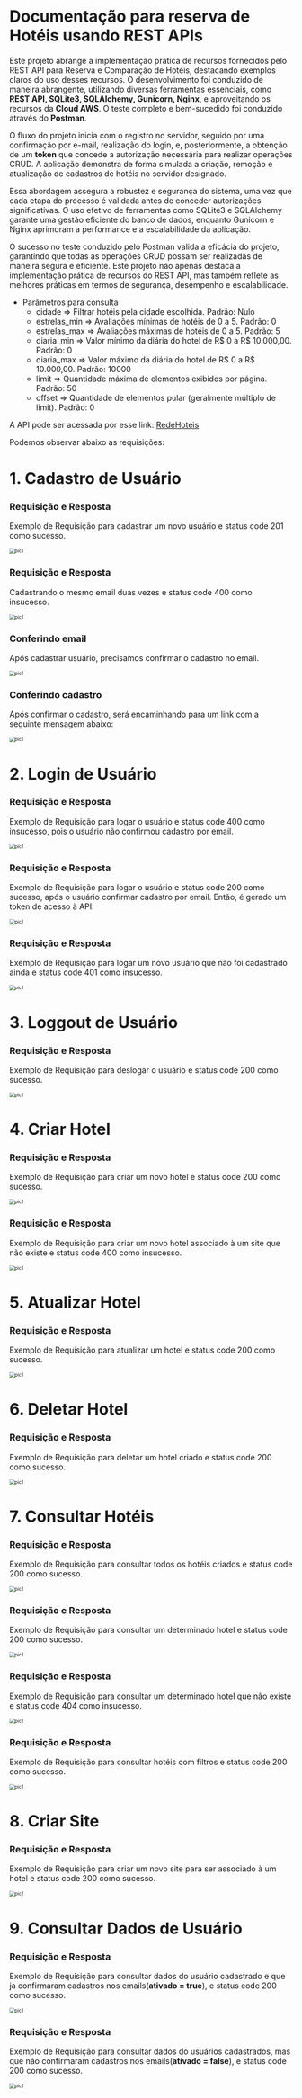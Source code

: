 # Documentação para reserva de Hotéis usando REST APIs

Este projeto abrange a implementação prática de recursos fornecidos pelo REST API para Reserva e Comparação de Hotéis, destacando exemplos claros do uso desses recursos. O desenvolvimento foi conduzido de maneira abrangente, utilizando diversas ferramentas essenciais, como **REST API, SQLite3, SQLAlchemy, Gunicorn, Nginx**, e aproveitando os recursos da **Cloud AWS**. O teste completo e bem-sucedido foi conduzido através do **Postman**.

O fluxo do projeto inicia com o registro no servidor, seguido por uma confirmação por e-mail, realização do login, e, posteriormente, a obtenção de um **token** que concede a autorização necessária para realizar operações CRUD. A aplicação demonstra de forma simulada a criação, remoção e atualização de cadastros de hotéis no servidor designado.

Essa abordagem assegura a robustez e segurança do sistema, uma vez que cada etapa do processo é validada antes de conceder autorizações significativas. O uso efetivo de ferramentas como SQLite3 e SQLAlchemy garante uma gestão eficiente do banco de dados, enquanto Gunicorn e Nginx aprimoram a performance e a escalabilidade da aplicação.

O sucesso no teste conduzido pelo Postman valida a eficácia do projeto, garantindo que todas as operações CRUD possam ser realizadas de maneira segura e eficiente. Este projeto não apenas destaca a implementação prática de recursos do REST API, mas também reflete as melhores práticas em termos de segurança, desempenho e escalabilidade.

- Parâmetros para consulta
  - cidade ⇒ Filtrar hotéis pela cidade escolhida. Padrão: Nulo
  - estrelas_min ⇒ Avaliações mínimas de hotéis de 0 a 5. Padrão: 0
  - estrelas_max ⇒ Avaliações máximas de hotéis de 0 a 5. Padrão: 5
  - diaria_min ⇒ Valor mínimo da diária do hotel de R$ 0 a R$ 10.000,00. Padrão: 0
  - diaria_max ⇒ Valor máximo da diária do hotel de R$ 0 a R$ 10.000,00. Padrão: 10000
  - limit ⇒ Quantidade máxima de elementos exibidos por página. Padrão: 50
  - offset ⇒ Quantidade de elementos pular (geralmente múltiplo de limit). Padrão: 0

A API pode ser acessada por esse link:  <a href="http://ec2-204-236-199-247.compute-1.amazonaws.com/">RedeHoteis</a>

Podemos observar abaixo as requisições:

# 1. Cadastro de Usuário
### Requisição e Resposta
Exemplo de Requisição para cadastrar um novo usuário e status code 201 como sucesso.

<img src="https://github.com/hugoferraz5/Hoteis_REST_APIs/assets/91911052/85942856-1b2a-489b-9952-2e72d54a0e06.png" alt="pic1" style="zoom:60% ;" />
<spacer type="horizontal" width="10" height="10">  </spacer>

### Requisição e Resposta
Cadastrando o mesmo email duas vezes e status code 400 como insucesso.

<img src="https://github.com/hugoferraz5/Hoteis_REST_APIs/assets/91911052/61300db4-fa7e-42fb-9631-492fcd88f292" alt="pic1" style="zoom:60% ;" />
<spacer type="horizontal" width="10" height="10">  </spacer>

### Conferindo email
Após cadastrar usuário, precisamos confirmar o cadastro no email.

<img src="https://github.com/hugoferraz5/Hoteis_REST_APIs/assets/91911052/1d4c9b6a-ece5-4fc8-88c7-2e8d71d7ad48" alt="pic1" style="zoom:60% ;" />
<spacer type="horizontal" width="10" height="10">  </spacer>

### Conferindo cadastro
Após confirmar o cadastro, será encaminhando para um link com a seguinte mensagem abaixo:

<img src="https://github.com/hugoferraz5/Hoteis_REST_APIs/assets/91911052/2e7d18d0-70e0-4b6a-ac9d-138a887c1901" alt="pic1" style="zoom:60% ;" />
<spacer type="horizontal" width="10" height="10">  </spacer>

# 2. Login de Usuário
### Requisição e Resposta
Exemplo de Requisição para logar o usuário e status code 400 como insucesso, pois o usuário não confirmou cadastro por email.

<img src="https://github.com/hugoferraz5/Hoteis_REST_APIs/assets/91911052/2b73e77a-4eeb-40c8-a1e6-9bd18cf72c3c" alt="pic1" style="zoom:60% ;" />
<spacer type="horizontal" width="10" height="10">  </spacer>

### Requisição e Resposta
Exemplo de Requisição para logar o usuário e status code 200 como sucesso, após o usuário confirmar cadastro por email. Então, é gerado um token de acesso à API.

<img src="https://github.com/hugoferraz5/Hoteis_REST_APIs/assets/91911052/3fe28184-28b4-4abc-9af4-78960cc1ace6" alt="pic1" style="zoom:60% ;" />
<spacer type="horizontal" width="10" height="10">  </spacer>

### Requisição e Resposta
Exemplo de Requisição para logar um novo usuário que não foi cadastrado ainda e status code 401 como insucesso.

<img src="https://github.com/hugoferraz5/Hoteis_REST_APIs/assets/91911052/001b0014-220f-46cd-ac5e-2f36b6ad5776" alt="pic1" style="zoom:60% ;" />
<spacer type="horizontal" width="10" height="10">  </spacer>

# 3. Loggout de Usuário
### Requisição e Resposta
Exemplo de Requisição para deslogar o usuário  e status code 200 como sucesso.

<img src="https://github.com/hugoferraz5/Hoteis_REST_APIs/assets/91911052/adc8aaf3-787d-4a59-928c-51733201eba8" alt="pic1" style="zoom:60% ;" />
<spacer type="horizontal" width="10" height="10">  </spacer>

# 4. Criar Hotel
### Requisição e Resposta
Exemplo de Requisição para criar um novo hotel e status code 200 como sucesso.

<img src="https://github.com/hugoferraz5/Hoteis_REST_APIs/assets/91911052/3b7cd30e-4a69-4b80-a3b9-1253cb79796f" alt="pic1" style="zoom:60% ;" />
<spacer type="horizontal" width="10" height="10">  </spacer>

### Requisição e Resposta
Exemplo de Requisição para criar um novo hotel associado à um site que não existe e status code 400 como insucesso.

<img src="https://github.com/hugoferraz5/Hoteis_REST_APIs/assets/91911052/5dfc84d5-7b19-4e6c-8c96-45d1e045ff08" alt="pic1" style="zoom:60% ;" />
<spacer type="horizontal" width="10" height="10">  </spacer>

# 5. Atualizar Hotel
### Requisição e Resposta
Exemplo de Requisição para atualizar um hotel e status code 200 como sucesso.

<img src="https://github.com/hugoferraz5/Hoteis_REST_APIs/assets/91911052/8716928b-e2b0-4a08-a56e-93f4026d2146" alt="pic1" style="zoom:60% ;" />
<spacer type="horizontal" width="10" height="10">  </spacer>

# 6. Deletar Hotel
### Requisição e Resposta
Exemplo de Requisição para deletar um hotel criado e status code 200 como sucesso.

<img src="https://github.com/hugoferraz5/Hoteis_REST_APIs/assets/91911052/a05513c8-56e3-4339-90bf-1d036d1ee0c1" alt="pic1" style="zoom:60% ;" />
<spacer type="horizontal" width="10" height="10">  </spacer>

# 7. Consultar Hotéis
### Requisição e Resposta
Exemplo de Requisição para consultar todos os hotéis criados e status code 200 como sucesso.

<img src="https://github.com/hugoferraz5/Hoteis_REST_APIs/assets/91911052/b73808dd-1d24-4286-969e-0dc0d9a8f2cf" alt="pic1" style="zoom:60% ;" />
<spacer type="horizontal" width="10" height="10">  </spacer>

### Requisição e Resposta
Exemplo de Requisição para consultar um determinado hotel e status code 200 como sucesso.

<img src="https://github.com/hugoferraz5/Hoteis_REST_APIs/assets/91911052/a4a952b1-3e96-41b7-b5f4-adf4634ae461" alt="pic1" style="zoom:60% ;" />
<spacer type="horizontal" width="10" height="10">  </spacer>

### Requisição e Resposta
Exemplo de Requisição para consultar um determinado hotel que não existe e status code 404 como insucesso.

<img src="https://github.com/hugoferraz5/Hoteis_REST_APIs/assets/91911052/c2f6c62a-e411-4b62-952e-6583d38ea915" alt="pic1" style="zoom:60% ;" />
<spacer type="horizontal" width="10" height="10">  </spacer>

### Requisição e Resposta
Exemplo de Requisição para consultar hotéis com filtros e status code 200 como sucesso.

<img src="https://github.com/hugoferraz5/Hoteis_REST_APIs/assets/91911052/08870b85-4234-4f54-93c7-c83a0f1a1c2c" alt="pic1" style="zoom:60% ;" />
<spacer type="horizontal" width="10" height="10">  </spacer>

# 8. Criar Site
### Requisição e Resposta
Exemplo de Requisição para criar um novo site para ser associado à um hotel e status code 200 como sucesso.

<img src="https://github.com/hugoferraz5/Hoteis_REST_APIs/assets/91911052/3821f222-9473-47de-ac42-e7f9c68849c6" alt="pic1" style="zoom:60% ;" />
<spacer type="horizontal" width="10" height="10">  </spacer>

# 9. Consultar Dados de Usuário
### Requisição e Resposta
Exemplo de Requisição para consultar dados do usuário cadastrado e que ja confirmaram cadastros nos emails(**ativado = true**), e status code 200 como sucesso.

<img src="https://github.com/hugoferraz5/Hoteis_REST_APIs/assets/91911052/03918943-3c59-48c3-b18f-46e263a546b0" alt="pic1" style="zoom:60% ;" />
<spacer type="horizontal" width="10" height="10">  </spacer>

### Requisição e Resposta
Exemplo de Requisição para consultar dados do usuários cadastrados, mas que não confirmaram cadastros nos emails(**ativado = false**), e status code 200 como sucesso.

<img src="https://github.com/hugoferraz5/Hoteis_REST_APIs/assets/91911052/9d571498-9050-4716-8efc-55eebd2b9e0d" alt="pic1" style="zoom:60% ;" />
<spacer type="horizontal" width="10" height="10">  </spacer>










